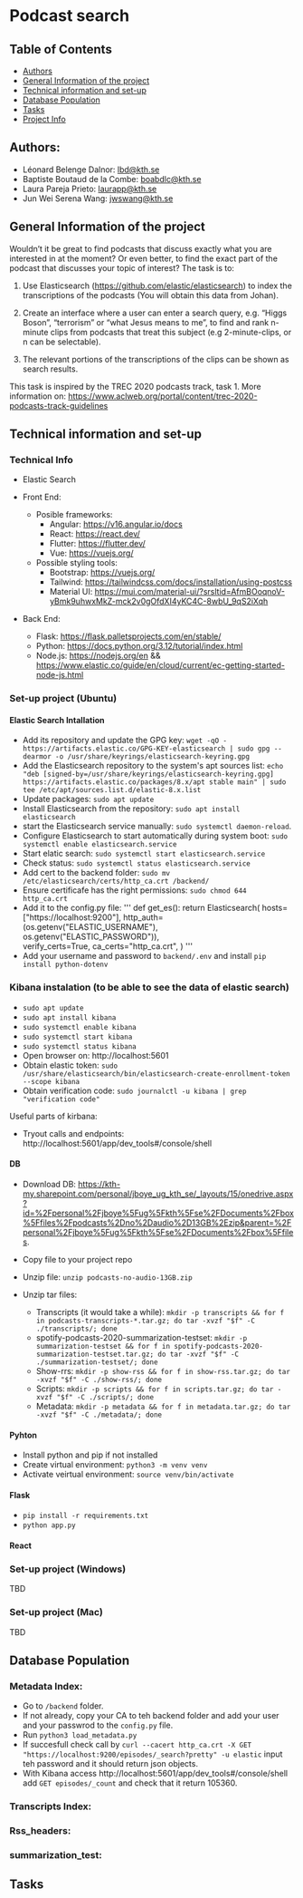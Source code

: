 # Podcast search

## Table of Contents
- [Authors](#authors)
- [General Information of the project](#general-information-of-the-project)
- [Technical information and set-up](#technical-information-and-set-up)
- [Database Population](#database-population)
- [Tasks](#tasks)
- [Project Info](#project-info)


## Authors: 
- 	Léonard Belenge Dalnor: lbd@kth.se
-   Baptiste Boutaud de la Combe: boabdlc@kth.se
-   Laura Pareja Prieto: laurapp@kth.se
-   Jun Wei Serena Wang: jwswang@kth.se


## General Information of the project

Wouldn’t it be great to find podcasts that discuss exactly what you are interested in at the moment? Or even better, to find the exact part of the podcast that discusses your topic of interest?  The task is to:

1. Use Elasticsearch (https://github.com/elastic/elasticsearch) to index the transcriptions of the podcasts (You will obtain this data from Johan).

2.  Create an interface where a user can enter a search query, e.g. “Higgs Boson”, “terrorism” or “what Jesus means to me”, to find and rank n-minute clips from podcasts that treat this subject (e.g 2-minute-clips, or n can be selectable).

3.  The relevant portions of the transcriptions of the clips can be shown as search results.

This task is inspired by the TREC 2020 podcasts track, task 1. More information on: https://www.aclweb.org/portal/content/trec-2020-podcasts-track-guidelines

## Technical information and set-up

### Technical Info 
- Elastic Search 
- Front End:
    - Posible frameworks:
        - Angular: https://v16.angular.io/docs
        - React: https://react.dev/
        - Flutter: https://flutter.dev/
        - Vue: https://vuejs.org/
    - Possible styling tools:
        - Bootstrap: https://vuejs.org/
        - Tailwind: https://tailwindcss.com/docs/installation/using-postcss
        - Material UI: https://mui.com/material-ui/?srsltid=AfmBOoqnoV-yBmk9uhwxMkZ-mck2v0gOfdXI4yKC4C-8wbU_9qS2iXqh

- Back End:
    - Flask: https://flask.palletsprojects.com/en/stable/
    - Python: https://docs.python.org/3.12/tutorial/index.html
    - Node.js: https://nodejs.org/en && https://www.elastic.co/guide/en/cloud/current/ec-getting-started-node-js.html

### Set-up project (Ubuntu)

#### Elastic Search Intallation
- Add its repository and update the GPG key: `wget -qO - https://artifacts.elastic.co/GPG-KEY-elasticsearch | sudo gpg --dearmor -o /usr/share/keyrings/elasticsearch-keyring.gpg`
- Add the Elasticsearch repository to the system's apt sources list: `echo "deb [signed-by=/usr/share/keyrings/elasticsearch-keyring.gpg] https://artifacts.elastic.co/packages/8.x/apt stable main" | sudo tee /etc/apt/sources.list.d/elastic-8.x.list`
- Update packages: `sudo apt update`
- Install Elasticsearch from the repository: `sudo apt install elasticsearch`
- start the Elasticsearch service manually: `sudo systemctl daemon-reload`.
- Configure Elasticsearch to start automatically during system boot: `sudo systemctl enable elasticsearch.service`
- Start elatic search: `sudo systemctl start elasticsearch.service`
- Check status: `sudo systemctl status elasticsearch.service`
- Add cert to the backend folder: `sudo mv /etc/elasticsearch/certs/http_ca.crt /backend/`
- Ensure certificafe has the right permissions: `sudo chmod 644 http_ca.crt`
- Add it to the config.py file:
'''
    def get_es():
        return Elasticsearch(
            hosts=["https://localhost:9200"],
            http_auth=(os.getenv("ELASTIC_USERNAME"), os.getenv("ELASTIC_PASSWORD")),  
            verify_certs=True,
            ca_certs="http_ca.crt",
        )
'''
- Add your username and password to `backend/.env` and install `pip install python-dotenv`
 
### Kibana instalation (to be able to see the data of elastic search)
- `sudo apt update`
- `sudo apt install kibana`
- `sudo systemctl enable kibana`
- `sudo systemctl start kibana`
- `sudo systemctl status kibana`
- Open browser on: http://localhost:5601
- Obtain elastic token: `sudo /usr/share/elasticsearch/bin/elasticsearch-create-enrollment-token --scope kibana`
- Obtain verification code: `sudo journalctl -u kibana | grep "verification code"`

Useful parts of kirbana:
- Tryout calls and endpoints: http://localhost:5601/app/dev_tools#/console/shell

#### DB

- Download DB: https://kth-my.sharepoint.com/personal/jboye_ug_kth_se/_layouts/15/onedrive.aspx?id=%2Fpersonal%2Fjboye%5Fug%5Fkth%5Fse%2FDocuments%2Fbox%5Ffiles%2Fpodcasts%2Dno%2Daudio%2D13GB%2Ezip&parent=%2Fpersonal%2Fjboye%5Fug%5Fkth%5Fse%2FDocuments%2Fbox%5Ffiles.

- Copy file to your project repo
- Unzip file:  `unzip podcasts-no-audio-13GB.zip`
- Unzip tar files:
    - Transcripts (it would take a while): `mkdir -p transcripts && for f in podcasts-transcripts-*.tar.gz; do tar -xvzf "$f" -C ./transcripts/; done`
    - spotify-podcasts-2020-summarization-testset: `mkdir -p summarization-testset && for f in spotify-podcasts-2020-summarization-testset.tar.gz; do tar -xvzf "$f" -C ./summarization-testset/; done`
    - Show-rrs: `mkdir -p show-rss && for f in show-rss.tar.gz; do tar -xvzf "$f" -C ./show-rss/; done`
    - Scripts: `mkdir -p scripts && for f in scripts.tar.gz; do tar -xvzf "$f" -C ./scripts/; done`
    - Metadata: `mkdir -p metadata && for f in metadata.tar.gz; do tar -xvzf "$f" -C ./metadata/; done`

#### Pyhton

- Install python and pip if not installed
- Create virtual environment: `python3 -m venv venv`
- Activate veirtual environment: `source venv/bin/activate`

#### Flask 
- `pip install -r requirements.txt`
- `python app.py`

#### React 


### Set-up project (Windows)
TBD

### Set-up project (Mac)
TBD

## Database Population

### Metadata Index:

- Go to `/backend` folder.
- If not already, copy your CA to teh backend folder and add your user and your passwrod to the `config.py` file.
- Run `python3 load_metadata.py`
- If succesfull check call by `curl --cacert http_ca.crt -X GET "https://localhost:9200/episodes/_search?pretty" -u elastic` input teh password and it should return json objects.
- With Kibana access http://localhost:5601/app/dev_tools#/console/shell add `GET episodes/_count` and check that it return 105360.

### Transcripts Index:

### Rss_headers:

### summarization_test:


## Tasks

